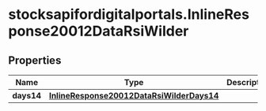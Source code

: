 # stocksapifordigitalportals.InlineResponse20012DataRsiWilder

## Properties

Name | Type | Description | Notes
------------ | ------------- | ------------- | -------------
**days14** | [**InlineResponse20012DataRsiWilderDays14**](InlineResponse20012DataRsiWilderDays14.md) |  | [optional] 


